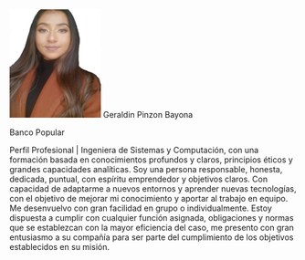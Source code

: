 <img src="/image/IMG_GeraldinPinzon.jpg" alt= “” width="160" height="190">
Geraldin Pinzon Bayona

Banco Popular

Perfil Profesional |
Ingeniera de Sistemas y Computación, con una
formación basada en conocimientos profundos y
claros, principios éticos y grandes capacidades
analíticas.
Soy una persona responsable, honesta,
dedicada, puntual, con espíritu emprendedor y
objetivos claros. Con capacidad de adaptarme a
nuevos entornos y aprender nuevas tecnologías,
con el objetivo de mejorar mi conocimiento y
aportar al trabajo en equipo. Me desenvuelvo
con gran facilidad en grupo o individualmente.
Estoy dispuesta a cumplir con cualquier función
asignada, obligaciones y normas que se
establezcan con la mayor eficiencia del caso, me
presento con gran entusiasmo a su compañía
para ser parte del cumplimiento de los objetivos
establecidos en su misión.
